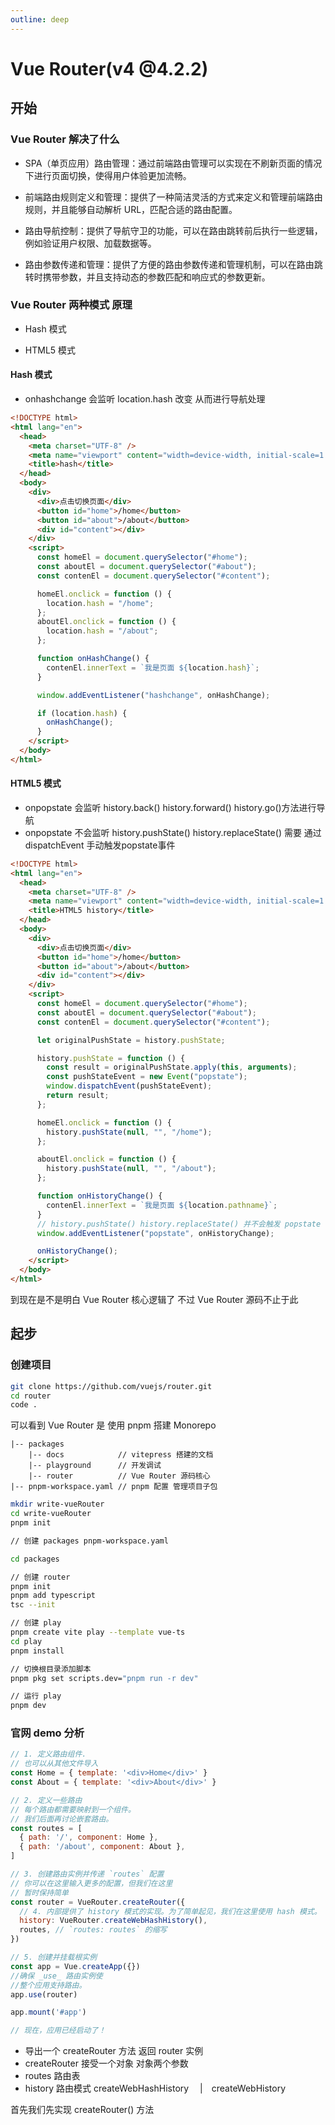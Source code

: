 ```yaml
---
outline: deep
---
```


# Vue Router(v4 @4.2.2)

## 开始


### Vue Router 解决了什么

- SPA（单页应用）路由管理：通过前端路由管理可以实现在不刷新页面的情况下进行页面切换，使得用户体验更加流畅。

- 前端路由规则定义和管理：提供了一种简洁灵活的方式来定义和管理前端路由规则，并且能够自动解析 URL，匹配合适的路由配置。

- 路由导航控制：提供了导航守卫的功能，可以在路由跳转前后执行一些逻辑，例如验证用户权限、加载数据等。

- 路由参数传递和管理：提供了方便的路由参数传递和管理机制，可以在路由跳转时携带参数，并且支持动态的参数匹配和响应式的参数更新。

### Vue Router 两种模式 原理

- Hash 模式

- HTML5 模式

#### Hash 模式
- onhashchange 会监听 location.hash 改变 从而进行导航处理

```html
<!DOCTYPE html>
<html lang="en">
  <head>
    <meta charset="UTF-8" />
    <meta name="viewport" content="width=device-width, initial-scale=1.0" />
    <title>hash</title>
  </head>
  <body>
    <div>
      <div>点击切换页面</div>
      <button id="home">/home</button>
      <button id="about">/about</button>
      <div id="content"></div>
    </div>
    <script>
      const homeEl = document.querySelector("#home");
      const aboutEl = document.querySelector("#about");
      const contenEl = document.querySelector("#content");

      homeEl.onclick = function () {
        location.hash = "/home";
      };
      aboutEl.onclick = function () {
        location.hash = "/about";
      };

      function onHashChange() {
        contenEl.innerText = `我是页面 ${location.hash}`;
      }

      window.addEventListener("hashchange", onHashChange);

      if (location.hash) {
        onHashChange();
      }
    </script>
  </body>
</html>
```

#### HTML5 模式

- onpopstate 会监听 history.back() history.forward() history.go()方法进行导航
- onpopstate 不会监听 history.pushState() history.replaceState() 需要 通过 dispatchEvent 手动触发popstate事件 

```html
<!DOCTYPE html>
<html lang="en">
  <head>
    <meta charset="UTF-8" />
    <meta name="viewport" content="width=device-width, initial-scale=1.0" />
    <title>HTML5 history</title>
  </head>
  <body>
    <div>
      <div>点击切换页面</div>
      <button id="home">/home</button>
      <button id="about">/about</button>
      <div id="content"></div>
    </div>
    <script>
      const homeEl = document.querySelector("#home");
      const aboutEl = document.querySelector("#about");
      const contenEl = document.querySelector("#content");

      let originalPushState = history.pushState;

      history.pushState = function () {
        const result = originalPushState.apply(this, arguments);
        const pushStateEvent = new Event("popstate");
        window.dispatchEvent(pushStateEvent);
        return result;
      };

      homeEl.onclick = function () {
        history.pushState(null, "", "/home");
      };

      aboutEl.onclick = function () {
        history.pushState(null, "", "/about");
      };

      function onHistoryChange() {
        contenEl.innerText = `我是页面 ${location.pathname}`;
      }
      // history.pushState() history.replaceState() 并不会触发 popstate 事件
      window.addEventListener("popstate", onHistoryChange);

      onHistoryChange();
    </script>
  </body>
</html>

```

到现在是不是明白 Vue Router 核心逻辑了 不过 Vue Router 源码不止于此

## 起步

### 创建项目

```bash
git clone https://github.com/vuejs/router.git
cd router
code .
```

可以看到 Vue Router 是 使用 pnpm 搭建 Monorepo


    |-- packages
        |-- docs            // vitepress 搭建的文档
        |-- playground      // 开发调试
        |-- router          // Vue Router 源码核心
    |-- pnpm-workspace.yaml // pnpm 配置 管理项目子包

```bash
mkdir write-vueRouter
cd write-vueRouter
pnpm init

// 创建 packages pnpm-workspace.yaml

cd packages

// 创建 router
pnpm init
pnpm add typescript
tsc --init

// 创建 play
pnpm create vite play --template vue-ts
cd play
pnpm install

// 切换根目录添加脚本
pnpm pkg set scripts.dev="pnpm run -r dev"

// 运行 play
pnpm dev
```

### 官网 demo 分析

```js
// 1. 定义路由组件.
// 也可以从其他文件导入
const Home = { template: '<div>Home</div>' }
const About = { template: '<div>About</div>' }

// 2. 定义一些路由
// 每个路由都需要映射到一个组件。
// 我们后面再讨论嵌套路由。
const routes = [
  { path: '/', component: Home },
  { path: '/about', component: About },
]

// 3. 创建路由实例并传递 `routes` 配置
// 你可以在这里输入更多的配置，但我们在这里
// 暂时保持简单
const router = VueRouter.createRouter({
  // 4. 内部提供了 history 模式的实现。为了简单起见，我们在这里使用 hash 模式。
  history: VueRouter.createWebHashHistory(),
  routes, // `routes: routes` 的缩写
})

// 5. 创建并挂载根实例
const app = Vue.createApp({})
//确保 _use_ 路由实例使
//整个应用支持路由。
app.use(router)

app.mount('#app')

// 现在，应用已经启动了！
```

- 导出一个 createRouter 方法 返回 router 实例
- createRouter 接受一个对象 对象两个参数
- routes 路由表
- history 路由模式 createWebHashHistory 　|　createWebHistory 

首先我们先实现 createRouter() 方法
